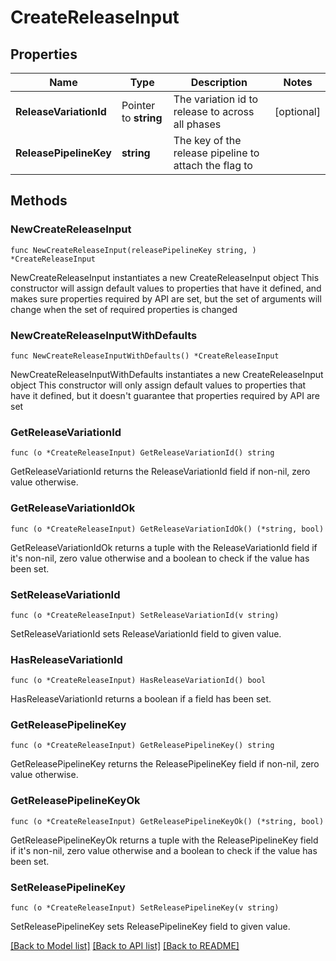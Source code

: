 # CreateReleaseInput

## Properties

Name | Type | Description | Notes
------------ | ------------- | ------------- | -------------
**ReleaseVariationId** | Pointer to **string** | The variation id to release to across all phases | [optional] 
**ReleasePipelineKey** | **string** | The key of the release pipeline to attach the flag to | 

## Methods

### NewCreateReleaseInput

`func NewCreateReleaseInput(releasePipelineKey string, ) *CreateReleaseInput`

NewCreateReleaseInput instantiates a new CreateReleaseInput object
This constructor will assign default values to properties that have it defined,
and makes sure properties required by API are set, but the set of arguments
will change when the set of required properties is changed

### NewCreateReleaseInputWithDefaults

`func NewCreateReleaseInputWithDefaults() *CreateReleaseInput`

NewCreateReleaseInputWithDefaults instantiates a new CreateReleaseInput object
This constructor will only assign default values to properties that have it defined,
but it doesn't guarantee that properties required by API are set

### GetReleaseVariationId

`func (o *CreateReleaseInput) GetReleaseVariationId() string`

GetReleaseVariationId returns the ReleaseVariationId field if non-nil, zero value otherwise.

### GetReleaseVariationIdOk

`func (o *CreateReleaseInput) GetReleaseVariationIdOk() (*string, bool)`

GetReleaseVariationIdOk returns a tuple with the ReleaseVariationId field if it's non-nil, zero value otherwise
and a boolean to check if the value has been set.

### SetReleaseVariationId

`func (o *CreateReleaseInput) SetReleaseVariationId(v string)`

SetReleaseVariationId sets ReleaseVariationId field to given value.

### HasReleaseVariationId

`func (o *CreateReleaseInput) HasReleaseVariationId() bool`

HasReleaseVariationId returns a boolean if a field has been set.

### GetReleasePipelineKey

`func (o *CreateReleaseInput) GetReleasePipelineKey() string`

GetReleasePipelineKey returns the ReleasePipelineKey field if non-nil, zero value otherwise.

### GetReleasePipelineKeyOk

`func (o *CreateReleaseInput) GetReleasePipelineKeyOk() (*string, bool)`

GetReleasePipelineKeyOk returns a tuple with the ReleasePipelineKey field if it's non-nil, zero value otherwise
and a boolean to check if the value has been set.

### SetReleasePipelineKey

`func (o *CreateReleaseInput) SetReleasePipelineKey(v string)`

SetReleasePipelineKey sets ReleasePipelineKey field to given value.



[[Back to Model list]](../README.md#documentation-for-models) [[Back to API list]](../README.md#documentation-for-api-endpoints) [[Back to README]](../README.md)


